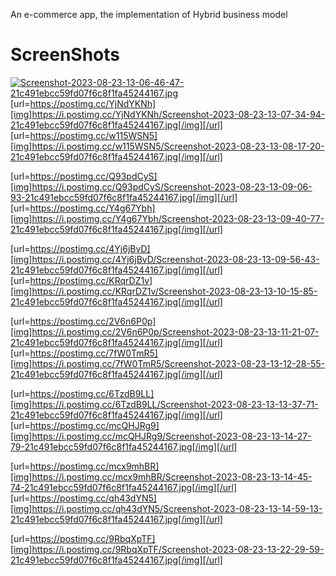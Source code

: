 An e-commerce app, the implementation of Hybrid business model
# ScreenShots
[![Screenshot-2023-08-23-13-06-46-47-21c491ebcc59fd07f6c8f1fa45244167.jpg](https://i.postimg.cc/WzFmJS2g/Screenshot-2023-08-23-13-06-46-47-21c491ebcc59fd07f6c8f1fa45244167.jpg)](https://postimg.cc/zHNHsCHG)
[url=https://postimg.cc/YjNdYKNh][img]https://i.postimg.cc/YjNdYKNh/Screenshot-2023-08-23-13-07-34-94-21c491ebcc59fd07f6c8f1fa45244167.jpg[/img][/url] [url=https://postimg.cc/w115WSN5][img]https://i.postimg.cc/w115WSN5/Screenshot-2023-08-23-13-08-17-20-21c491ebcc59fd07f6c8f1fa45244167.jpg[/img][/url]

[url=https://postimg.cc/Q93pdCyS][img]https://i.postimg.cc/Q93pdCyS/Screenshot-2023-08-23-13-09-06-93-21c491ebcc59fd07f6c8f1fa45244167.jpg[/img][/url] [url=https://postimg.cc/Y4g67Ybh][img]https://i.postimg.cc/Y4g67Ybh/Screenshot-2023-08-23-13-09-40-77-21c491ebcc59fd07f6c8f1fa45244167.jpg[/img][/url]

[url=https://postimg.cc/4Yj6jBvD][img]https://i.postimg.cc/4Yj6jBvD/Screenshot-2023-08-23-13-09-56-43-21c491ebcc59fd07f6c8f1fa45244167.jpg[/img][/url] [url=https://postimg.cc/KRqrDZ1v][img]https://i.postimg.cc/KRqrDZ1v/Screenshot-2023-08-23-13-10-15-85-21c491ebcc59fd07f6c8f1fa45244167.jpg[/img][/url]

[url=https://postimg.cc/2V6n6P0p][img]https://i.postimg.cc/2V6n6P0p/Screenshot-2023-08-23-13-11-21-07-21c491ebcc59fd07f6c8f1fa45244167.jpg[/img][/url] [url=https://postimg.cc/7fW0TmR5][img]https://i.postimg.cc/7fW0TmR5/Screenshot-2023-08-23-13-12-28-55-21c491ebcc59fd07f6c8f1fa45244167.jpg[/img][/url]

[url=https://postimg.cc/6TzdB9LL][img]https://i.postimg.cc/6TzdB9LL/Screenshot-2023-08-23-13-13-37-71-21c491ebcc59fd07f6c8f1fa45244167.jpg[/img][/url] [url=https://postimg.cc/mcQHJRg9][img]https://i.postimg.cc/mcQHJRg9/Screenshot-2023-08-23-13-14-27-79-21c491ebcc59fd07f6c8f1fa45244167.jpg[/img][/url]

[url=https://postimg.cc/mcx9mhBR][img]https://i.postimg.cc/mcx9mhBR/Screenshot-2023-08-23-13-14-45-74-21c491ebcc59fd07f6c8f1fa45244167.jpg[/img][/url] [url=https://postimg.cc/qh43dYN5][img]https://i.postimg.cc/qh43dYN5/Screenshot-2023-08-23-13-14-59-13-21c491ebcc59fd07f6c8f1fa45244167.jpg[/img][/url]

[url=https://postimg.cc/9RbqXpTF][img]https://i.postimg.cc/9RbqXpTF/Screenshot-2023-08-23-13-22-29-59-21c491ebcc59fd07f6c8f1fa45244167.jpg[/img][/url] 
